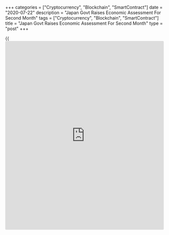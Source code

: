 +++
categories = ["Cryptocurrency", "Blockchain", "SmartContract"]
date = "2020-07-22"
description = "Japan Govt Raises Economic Assessment For Second Month"
tags = ["Cryptocurrency", "Blockchain", "SmartContract"]
title = "Japan Govt Raises Economic Assessment For Second Month"
type = "post"
+++

{{<iframe id="large-banner" src="https://www.bounty.group/#slide=15.0" width="100%" height="600" scrolling="no" style="border: 0px solid rgb(216, 221, 230); border-radius: 3px;">}}

Japan's government lifted its economic view for the second straight
month as activity showed movements of picking up.

In the latest monthly report, released Wednesday, the Cabinet Office
said, "The Japanese [economy][1] is still in a severe situation due to
the Novel Coronavirus, but it is showing movements of picking up
recently."

The pick-up trend is expected to continue. However, attention should be
given to the risk that domestic and overseas infections would affect
economies.

Upgrading view on shipments, the government said exports are bottoming
out, although the influence of the infectious disease remains.

The office also raised its view on private consumption and industrial
production. The government observed that private consumption is picking
up recently and industrial production showed signs of picking up
recently in some sectors, although it is decreasing as a whole.

For comments and feedback [contact](https://www.playgroundfx.com/contact/): editorial@rtt[news](https://www.letsplayfx.com/blog/forex-news-website/).com

[Economic News][1]

 **What parts of the world are seeing the best (and worst) economic
performances lately? Click[here][2] to check out our [Econ Scorecard][2]
and find out! See up-to-the-moment [ranking](https://www.playgroundfx.com/blog/crypto-exchange-ranking/)s for the best and worst
performers in [GDP][3], [unemployment rate][4], [inflation][2] and much
more.**

   1. www.rtt[news](https://www.letsplayfx.com/blog/forex-news-website/).com/Content/EconomicNews.aspx
   2. www.rtt[news](https://www.letsplayfx.com/blog/forex-news-website/).com/economic-scorecard/world-rank/CPI/highest-performance.aspx
   3. www.rtt[news](https://www.letsplayfx.com/blog/forex-news-website/).com/economic-scorecard/world-rank/GDP/highest-performance.aspx
   4. www.rtt[news](https://www.letsplayfx.com/blog/forex-news-website/).com/economic-scorecard/world-rank/unemployment-rate/lowest-performance.aspx